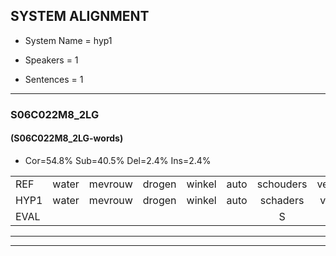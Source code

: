 
## SYSTEM ALIGNMENT

- System Name = hyp1

- Speakers = 1

- Sentences = 1

---

### S06C022M8_2LG

#### (S06C022M8_2LG-words)

- Cor=54.8%	Sub=40.5%	Del=2.4%	Ins=2.4%

|  |  |  |  |  |  |  |  |  |  |  |  |  |  |  |  |  |  |  |  |  |  |  |  |  |  |  |  |  |  |  |  |  |  |  |  |  |  |  |  |  |  |  |
|:--- |:---:|:---:|:---:|:---:|:---:|:---:|:---:|:---:|:---:|:---:|:---:|:---:|:---:|:---:|:---:|:---:|:---:|:---:|:---:|:---:|:---:|:---:|:---:|:---:|:---:|:---:|:---:|:---:|:---:|:---:|:---:|:---:|:---:|:---:|:---:|:---:|:---:|:---:|:---:|:---:|:---:|:---:|
| REF | water | mevrouw | drogen | winkel | auto | schouders | verhaal | koning | moeilijk | speelplaats | drinken | hoofdpijn | regen | vliegtuig | stoppen | opnieuw | gooien | sneeuwen |  | moeder | liedje | potlood | fietsbel | vinger | dichtbij | meisje | chauffeur | muziek | waarom | * | scheuren | lawaai | zwemmen | vuurwerk | appel | cola | kussen | eerste | circus | kleuren | voetbal | vlinder |
| HYP1 | water | mevrouw | drogen | winkel | auto | schaders | veraal | koning | moelijk | spijtplaats | drinken | hooftpen | reigen | vliegtuig | stoppen | opnieuw | gooien | sneeuwen | moeler | litia | potloot | vet | soubel | vinger |  | dichtba | matiërchauffeur | muziek | waarom | sa | scheren | lawaai | zummen | vuurwerk | appel | cola | kussen | erste | circus | kleuren | voetbal | vleendar |
| EVAL |  |  |  |  |  | S | S |  | S | S |  | S | S |  |  |  |  |  | I | S | S | S | S |  | D | S | S |  |  | S | S |  | S |  |  |  |  | S |  |  |  | S |
---

---
